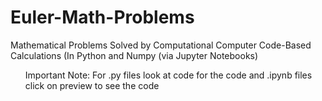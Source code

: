 # Euler-Math-Problems
Mathematical Problems Solved by Computational Computer Code-Based Calculations (In Python and Numpy (via Jupyter Notebooks)
<list>
  <ol> Important Note: For .py files look at code for the code and .ipynb files click on preview to see the code </li>
  </list>
